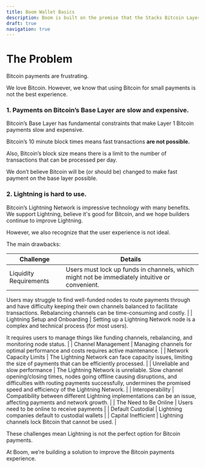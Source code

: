```yaml
---
title: Boom Wallet Basics
description: Boom is built on the premise that the Stacks Bitcoin Layer 2 blockchain & sBTC make a more decentralized, non-custodial, trust minimized Bitcoin payment layer than the lightning network.
draft: true
navigation: true
---
```


# The Problem

Bitcoin payments are frustrating.

We love Bitcoin. However, we know that using Bitcoin for small payments is not the best experience.

<!--more-->

### **1. Payments on Bitcoin’s Base Layer are slow and expensive.**

Bitcoin’s Base Layer has fundamental constraints that make Layer 1 Bitcoin payments slow and expensive.

Bitcoin’s 10 minute block times means fast transactions **are not possible.**

Also, Bitcoin’s block size means there is a limit to the number of transactions that can be processed per day.

We don’t believe Bitcoin will be (or should be) changed to make fast payment on the base layer possible.

### 2. Lightning is hard to use.

Bitcoin’s Lightning Network is impressive technology with many benefits. We support Lightning, believe it's good for Bitcoin, and we hope builders continue to improve Lightning.

However, we also recognize that the user experience is not ideal.

The main drawbacks:

| Challenge              | Details                                                                                       |
| ---------------------- | --------------------------------------------------------------------------------------------- |
| Liquidity Requirements | Users must lock up funds in channels, which might not be immediately intuitive or convenient. |

Users may struggle to find well-funded nodes to route payments through and have difficulty keeping their own channels balanced to facilitate transactions. Rebalancing channels can be time-consuming and costly. |
| Lightning Setup and Onboarding | Setting up a Lightning Network node is a complex and technical process (for most users).

It requires users to manage things like funding channels, rebalancing, and monitoring node status. |
| Channel Management | Managing channels for optimal performance and costs requires active maintenance. |
| Network Capacity Limits | The Lightning Network can face capacity issues, limiting the size of payments that can be efficiently processed. |
| Unreliable and slow performance | The Lightning Network is unreliable. Slow channel opening/closing times, nodes going offline causing disruptions, and difficulties with routing payments successfully, undermines the promised speed and efficiency of the Lightning Network. |
| Interoperability | Compatibility between different Lightning implementations can be an issue, affecting payments and network growth. |
| The Need to Be Online | Users need to be online to receive payments |
| Default Custodial | Lightning companies default to custodial wallets |
| Capital Inefficient | Lightning channels lock Bitcoin that cannot be used. |

These challenges mean Lightning is not the perfect option for Bitcoin payments.

At Boom, we’re building a solution to improve the Bitcoin payments experience.
